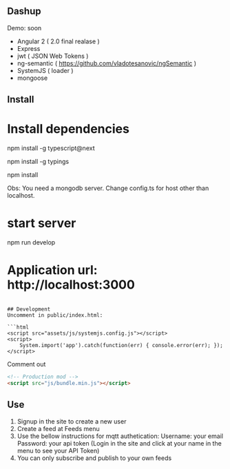 ## Dashup

Demo: soon

- Angular 2 ( 2.0 final realase )
- Express
- jwt ( JSON Web Tokens )
- ng-semantic ( https://github.com/vladotesanovic/ngSemantic )
- SystemJS ( loader )
- mongoose

## Install

# Install dependencies
npm install -g typescript@next

npm install -g typings

npm install

Obs: You need a mongodb server. 
Change config.ts for host other than localhost.
# start server
npm run develop

# Application url: http://localhost:3000
```

## Development
Uncomment in public/index.html:

```html
<script src="assets/js/systemjs.config.js"></script>
<script>
    System.import('app').catch(function(err) { console.error(err); });
</script>
```

Comment out
```html
<!-- Production mod -->
<script src="js/bundle.min.js"></script>
```


## Use

1. Signup in the site to create a new user
2. Create a feed at Feeds menu
3. Use the bellow instructions for mqtt authetication:
    Username: your email
    Password: your api token (Login in the site and click at your name in the menu to see your API Token)
4. You can only subscribe and publish to your own feeds